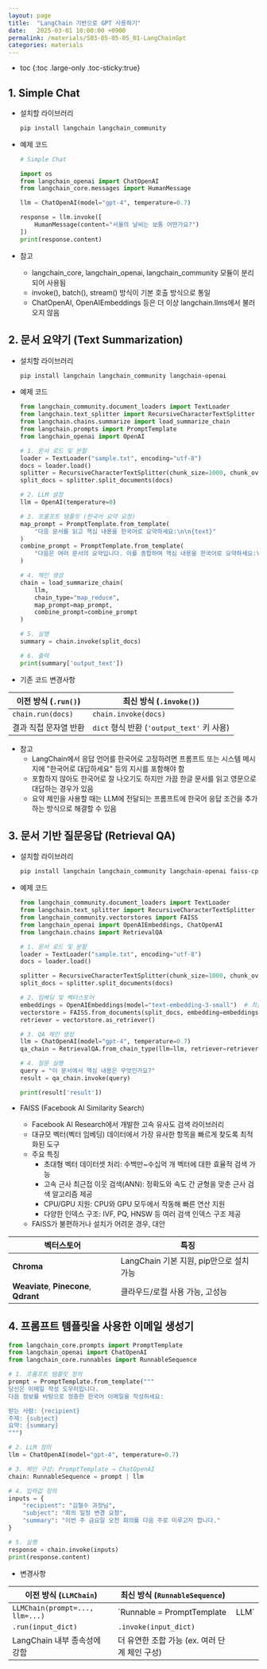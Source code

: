 ```yaml
---
layout: page
title:  "LangChain 기반으로 GPT 사용하기"
date:   2025-03-01 10:00:00 +0900
permalink: /materials/S03-05-05-05_01-LangChainGpt
categories: materials
---
```

* toc
{:toc .large-only .toc-sticky:true}


## 1. Simple Chat

- 설치할 라이브러리

    ```bash
    pip install langchain langchain_community
    ```

- 예제 코드

    ```python
    # Simple Chat

    import os
    from langchain_openai import ChatOpenAI
    from langchain_core.messages import HumanMessage

    llm = ChatOpenAI(model="gpt-4", temperature=0.7)

    response = llm.invoke([
        HumanMessage(content="서울의 날씨는 보통 어떤가요?")
    ])
    print(response.content)
    ```

- 참고
    - langchain_core, langchain_openai, langchain_community 모듈이 분리되어 사용됨
    - invoke(), batch(), stream() 방식이 기본 호출 방식으로 통일
    - ChatOpenAI, OpenAIEmbeddings 등은 더 이상 langchain.llms에서 불러오지 않음

## 2. 문서 요약기 (Text Summarization)

- 설치할 라이브러리

    ```bash
    pip install langchain langchain_community langchain-openai
    ```

- 예제 코드

    ```python
    from langchain_community.document_loaders import TextLoader
    from langchain.text_splitter import RecursiveCharacterTextSplitter
    from langchain.chains.summarize import load_summarize_chain
    from langchain.prompts import PromptTemplate
    from langchain_openai import OpenAI

    # 1. 문서 로드 및 분할
    loader = TextLoader("sample.txt", encoding="utf-8")
    docs = loader.load()
    splitter = RecursiveCharacterTextSplitter(chunk_size=1000, chunk_overlap=100)
    split_docs = splitter.split_documents(docs)

    # 2. LLM 설정
    llm = OpenAI(temperature=0)

    # 3. 프롬프트 템플릿 (한국어 요약 요청)
    map_prompt = PromptTemplate.from_template(
        "다음 문서를 읽고 핵심 내용을 한국어로 요약하세요:\n\n{text}"
    )
    combine_prompt = PromptTemplate.from_template(
        "다음은 여러 문서의 요약입니다. 이를 종합하여 핵심 내용을 한국어로 요약하세요:\n\n{text}"
    )

    # 4. 체인 생성
    chain = load_summarize_chain(
        llm,
        chain_type="map_reduce",
        map_prompt=map_prompt,
        combine_prompt=combine_prompt
    )

    # 5. 실행
    summary = chain.invoke(split_docs)

    # 6. 출력
    print(summary['output_text'])
    ```

- 기존 코드 변경사항

| 이전 방식 (`.run()`)  | 최신 방식 (`.invoke()`)                 |
| ----------------- | ----------------------------------- |
| `chain.run(docs)` | `chain.invoke(docs)`                |
| 결과 직접 문자열 반환      | `dict` 형식 반환 (`'output_text'` 키 사용) |

- 참고
    - LangChain에서 응답 언어를 한국어로 고정하려면 프롬프트 또는 시스템 메시지에 "한국어로 대답하세요" 등의 지시를 포함해야 함
    - 포함하지 않아도 한국어로 잘 나오기도 하지만 가끔 한글 문서를 읽고 영문으로 대답하는 경우가 있음
    - 요약 체인을 사용할 때는 LLM에 전달되는 프롬프트에 한국어 응답 조건을 추가하는 방식으로 해결할 수 있음

## 3. 문서 기반 질문응답 (Retrieval QA)

- 설치할 라이브러리

    ```bash
    pip install langchain langchain_community langchain-openai faiss-cpu
    ```

- 예제 코드

    ```python
    from langchain_community.document_loaders import TextLoader
    from langchain.text_splitter import RecursiveCharacterTextSplitter
    from langchain_community.vectorstores import FAISS
    from langchain_openai import OpenAIEmbeddings, ChatOpenAI
    from langchain.chains import RetrievalQA

    # 1. 문서 로드 및 분할
    loader = TextLoader("sample.txt", encoding="utf-8")
    docs = loader.load()

    splitter = RecursiveCharacterTextSplitter(chunk_size=1000, chunk_overlap=100)
    split_docs = splitter.split_documents(docs)

    # 2. 임베딩 및 벡터스토어
    embeddings = OpenAIEmbeddings(model="text-embedding-3-small")  # 최신 모델 사용
    vectorstore = FAISS.from_documents(split_docs, embedding=embeddings)
    retriever = vectorstore.as_retriever()

    # 3. QA 체인 생성
    llm = ChatOpenAI(model="gpt-4", temperature=0.7)
    qa_chain = RetrievalQA.from_chain_type(llm=llm, retriever=retriever)

    # 4. 질문 실행
    query = "이 문서에서 핵심 내용은 무엇인가요?"
    result = qa_chain.invoke(query)

    print(result['result'])
    ```

- FAISS (Facebook AI Similarity Search) 
    - Facebook AI Research에서 개발한 고속 유사도 검색 라이브러리
    - 대규모 벡터(벡터 임베딩) 데이터에서 가장 유사한 항목을 빠르게 찾도록 최적화된 도구
    - 주요 특징
        - 초대형 벡터 데이터셋 처리: 수백만~수십억 개 벡터에 대한 효율적 검색 가능
        - 고속 근사 최근접 이웃 검색(ANN): 정확도와 속도 간 균형을 맞춘 근사 검색 알고리즘 제공
        - CPU/GPU 지원: CPU와 GPU 모두에서 작동해 빠른 연산 지원
        - 다양한 인덱스 구조: IVF, PQ, HNSW 등 여러 검색 인덱스 구조 제공
    - FAISS가 불편하거나 설치가 어려운 경우, 대안

| 벡터스토어                                  | 특징                            |
| -------------------------------------- | ----------------------------- |
| **Chroma**                             | LangChain 기본 지원, pip만으로 설치 가능 |
| **Weaviate**, **Pinecone**, **Qdrant** | 클라우드/로컬 사용 가능, 고성능            |


## 4. 프롬프트 템플릿을 사용한 이메일 생성기

```python
from langchain_core.prompts import PromptTemplate
from langchain_openai import ChatOpenAI
from langchain_core.runnables import RunnableSequence

# 1. 프롬프트 템플릿 정의
prompt = PromptTemplate.from_template("""
당신은 이메일 작성 도우미입니다.
다음 정보를 바탕으로 정중한 한국어 이메일을 작성하세요:

받는 사람: {recipient}
주제: {subject}
요약: {summary}
""")

# 2. LLM 정의
llm = ChatOpenAI(model="gpt-4", temperature=0.7)

# 3. 체인 구성: PromptTemplate → ChatOpenAI
chain: RunnableSequence = prompt | llm

# 4. 입력값 정의
inputs = {
    "recipient": "김철수 과장님",
    "subject": "회의 일정 변경 요청",
    "summary": "이번 주 금요일 오전 회의를 다음 주로 미루고자 합니다."
}

# 5. 실행
response = chain.invoke(inputs)
print(response.content)
```

- 변경사항

| 이전 방식 (`LLMChain`)              | 최신 방식 (`RunnableSequence`)    |       |
| ------------------------------- | ----------------------------- | ----- |
| `LLMChain(prompt=..., llm=...)` | \`Runnable = PromptTemplate   | LLM\` |
| `.run(input_dict)`              | `.invoke(input_dict)`         |       |
| LangChain 내부 종속성에 강함            | 더 유연한 조합 가능 (ex. 여러 단계 체인 구성) |       |
